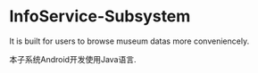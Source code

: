 # InfoService-Subsystem
It is built for users to browse museum datas more conveniencely.

本子系统Android开发使用Java语言.

